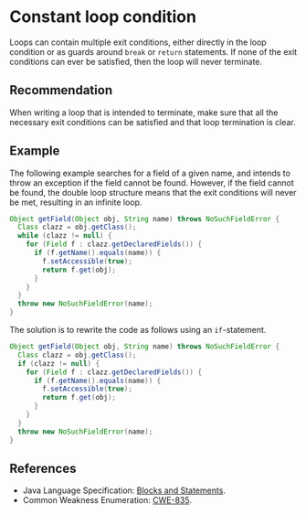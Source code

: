 # Constant loop condition
Loops can contain multiple exit conditions, either directly in the loop condition or as guards around `break` or `return` statements. If none of the exit conditions can ever be satisfied, then the loop will never terminate.


## Recommendation
When writing a loop that is intended to terminate, make sure that all the necessary exit conditions can be satisfied and that loop termination is clear.


## Example
The following example searches for a field of a given name, and intends to throw an exception if the field cannot be found. However, if the field cannot be found, the double loop structure means that the exit conditions will never be met, resulting in an infinite loop.


```java
Object getField(Object obj, String name) throws NoSuchFieldError {
  Class clazz = obj.getClass();
  while (clazz != null) {
    for (Field f : clazz.getDeclaredFields()) {
      if (f.getName().equals(name)) {
        f.setAccessible(true);
        return f.get(obj);
      }
    }
  }
  throw new NoSuchFieldError(name);
}

```
The solution is to rewrite the code as follows using an `if`-statement.


```java
Object getField(Object obj, String name) throws NoSuchFieldError {
  Class clazz = obj.getClass();
  if (clazz != null) {
    for (Field f : clazz.getDeclaredFields()) {
      if (f.getName().equals(name)) {
        f.setAccessible(true);
        return f.get(obj);
      }
    }
  }
  throw new NoSuchFieldError(name);
}

```

## References
* Java Language Specification: [Blocks and Statements](https://docs.oracle.com/javase/specs/jls/se11/html/jls-14.html).
* Common Weakness Enumeration: [CWE-835](https://cwe.mitre.org/data/definitions/835.html).
